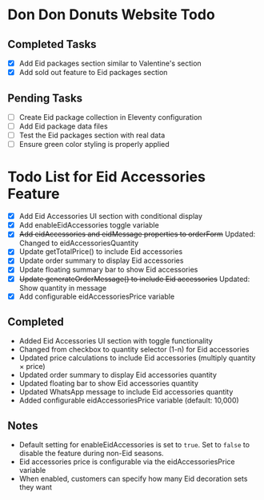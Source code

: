 # Don Don Donuts Website Todo

## Completed Tasks
- [x] Add Eid packages section similar to Valentine's section
- [x] Add sold out feature to Eid packages section

## Pending Tasks
- [ ] Create Eid package collection in Eleventy configuration
- [ ] Add Eid package data files
- [ ] Test the Eid packages section with real data
- [ ] Ensure green color styling is properly applied

# Todo List for Eid Accessories Feature

- [x] Add Eid Accessories UI section with conditional display
- [x] Add enableEidAccessories toggle variable
- [x] ~~Add eidAccessories and eidMessage properties to orderForm~~ Updated: Changed to eidAccessoriesQuantity
- [x] Update getTotalPrice() to include Eid accessories
- [x] Update order summary to display Eid accessories
- [x] Update floating summary bar to show Eid accessories
- [x] ~~Update generateOrderMessage() to include Eid accessories~~ Updated: Show quantity in message
- [x] Add configurable eidAccessoriesPrice variable

## Completed
- Added Eid Accessories UI section with toggle functionality
- Changed from checkbox to quantity selector (1-n) for Eid accessories
- Updated price calculations to include Eid accessories (multiply quantity × price)
- Updated order summary to display Eid accessories quantity
- Updated floating bar to show Eid accessories quantity
- Updated WhatsApp message to include Eid accessories quantity
- Added configurable eidAccessoriesPrice variable (default: 10,000)

## Notes
- Default setting for enableEidAccessories is set to `true`. Set to `false` to disable the feature during non-Eid seasons.
- Eid accessories price is configurable via the eidAccessoriesPrice variable
- When enabled, customers can specify how many Eid decoration sets they want 
